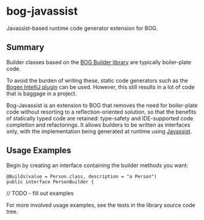 # bog-javassist
Javassist-based runtime code generator extension for BOG.
## Summary
Builder classes based on the [BOG Builder library](https://github.com/mistraltechnologies/bog) are
typically boiler-plate code.

To avoid the burden of writing
these, static code generators such as the [Bogen IntelliJ plugin](https://github.com/mistraltechnologies/bogen) can
be used. However, this still results in a lot of code that is baggage in a project.

Bog-Javassist is an extension to BOG that removes the need for boiler-plate code without
resorting to a reflection-oriented solution, so that the benefits of statically typed code are retained: type-safety
and IDE-supported code completion and refactorings. It allows builders to be written as interfaces only, with the
implementation being generated at runtime using [Javassist](http://www.javassist.org "javassist.org").

## Usage Examples

Begin by creating an interface containing the builder methods you want:

    @Builds(value = Person.class, description = "a Person")
    public interface PersonBuilder {
    
// TODO - fill out examples


For more involved usage examples, see the tests in the library source code tree.  
